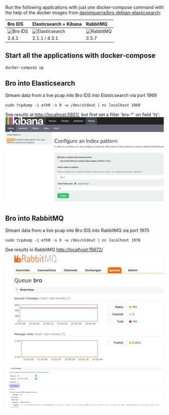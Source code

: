Run the following applications with just one docker-compose command with the help of the docker images from
[danielguerra/bro-debian-elasticsearch](https://hub.docker.com/r/danielguerra/bro-debian-elasticsearch/):

|  Bro IDS   |  Elasticsearch + Kibana | RabbitMQ   | 
| :--- | :--- | :--- | 
| ![Bro IDS](https://www.bro.org/images/bro-eyes.png) | ![Elasticsearch](https://www.runabove.com/images/apps/elasticsearch-and-kibana.png) | ![RabbitMQ](https://www.rabbitmq.com/img/rabbitmq_logo_strap.png) |
|  2.4.1   |  2.1.1 / 4.3.1  | 3.5.7  | 


## Start all the applications with docker-compose
```
docker-compose up
```
## Bro into Elasticsearch 
Stream data from a live pcap into Bro IDS into Elasticsearch via port 1969
```
sudo tcpdump -i eth0 -s 0 -w /dev/stdout | nc localhost 1969
```
See results at [http://localhost:5601/](http://localhost:5601/), but first set a filter 'bro-*' on field 'ts':
![kibana_bro](images/kibana_bro.png)

## Bro into RabbitMQ
Stream data from a live pcap into Bro IDS into RabbitMQ via port 1970
```
sudo tcpdump -i eth0 -s 0 -w /dev/stdout | nc localhost 1970
```
See results in RabbitMQ [http://localhost:15672/](http://localhost:15672/)
![rabbitmq_queue](images/rabbitmq_queue.png)
![rabbbitmq_message](images/rabbitmq_message.png)
